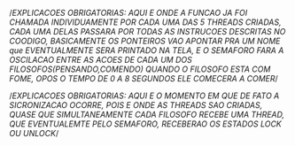 /*EXPLICACOES OBRIGATORIAS:
        AQUI E ONDE A FUNCAO JA FOI CHAMADA INDIVIDUAMENTE POR CADA UMA DAS 5 THREADS CRIADAS, CADA UMA DELAS
        PASSARA POR TODAS AS INSTRUCOES DESCRITAS NO COODIGO, BASICAMENTE OS PONTEIROS VAO APONTAR PRA UM NOME que
        EVENTUALMENTE SERA PRINTADO NA TELA, E O SEMAFORO FARA A OSCILACAO ENTRE AS ACOES DE CADA UM DOS FILOSOFOS(PENSANDO,COMENDO)
        QUANDO O FILOSOFO ESTA COM FOME, OPOS O TEMPO DE 0 A 8 SEGUNDOS ELE COMECERA A COMER*/
        
        
/*EXPLICACOES OBRIGATORIAS:
    AQUI E O MOMENTO EM QUE DE FATO A SICRONIZACAO OCORRE, POIS E ONDE AS THREADS SAO CRIADAS, QUASE QUE SIMULTANEAMENTE
    CADA FILOSOFO RECEBE UMA THREAD, QUE EVENTUALEMTE PELO SEMAFORO, RECEBERAO OS ESTADOS LOCK OU UNLOCK*/
    
